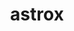 ---
layout: equipment
title: astrox
permalink: /equipment/racket/yonex/nanoflare/
image_url:
hero-image-category: "yonex"
search-bar-type: "racket"


pagination:
  enabled: true
  collection: product
  category: [racket,yonex,nanoflare]
  per_page: 9 # Number of posts per page  
---